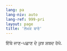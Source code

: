 ```yaml
---
lang: pa
lang-niv: auto
lang-ref: 999-pri
layout: page
title: 'ਲੇਖਕ ਬਾਰੇ'
---
```


ਇੱਥੇ ਜਾਣ-ਪਛਾਣ ਦੇ ਕੁਝ ਸ਼ਬਦ ਰੱਖੋ.
